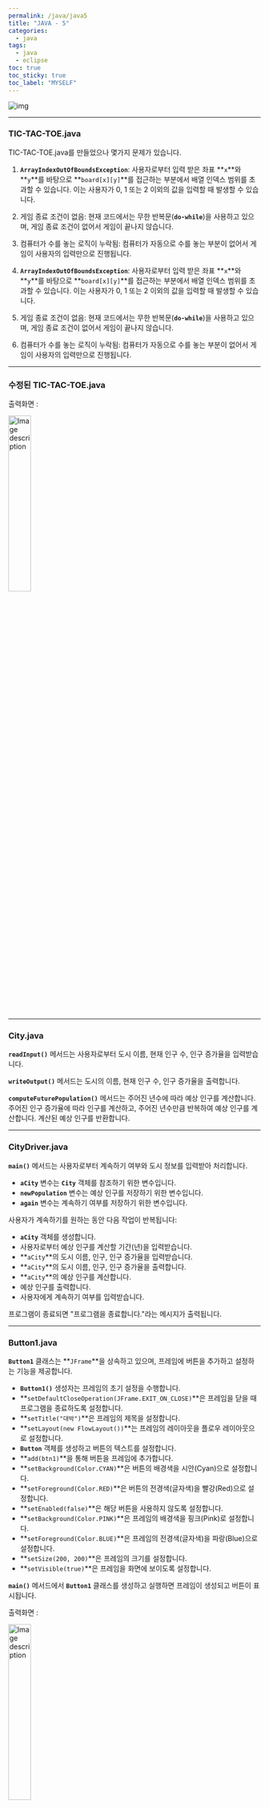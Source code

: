```yaml
---
permalink: /java/java5
title: "JAVA - 5"
categories:
  - java
tags:
  - java
  - eclipse
toc: true
toc_sticky: true
toc_label: "MYSELF"
---
```


![img](/images/java/java.jpg)

<hr/>

### TIC-TAC-TOE.java

<script src="https://gist.github.com/junyihong/2138118e7075bbaa6964bf7aa813e8d3.js"></script>

TIC-TAC-TOE.java를 만들었으나 몇가지 문제가 있습니다.

1. **`ArrayIndexOutOfBoundsException`**: 사용자로부터 입력 받은 좌표 **`x`**와 **`y`**를 바탕으로 **`board[x][y]`**를 접근하는 부분에서 배열 인덱스 범위를 초과할 수 있습니다. 이는 사용자가 0, 1 또는 2 이외의 값을 입력할 때 발생할 수 있습니다.
2. 게임 종료 조건이 없음: 현재 코드에서는 무한 반복문(**`do-while`**)을 사용하고 있으며, 게임 종료 조건이 없어서 게임이 끝나지 않습니다.
3. 컴퓨터가 수를 놓는 로직이 누락됨: 컴퓨터가 자동으로 수를 놓는 부분이 없어서 게임이 사용자의 입력만으로 진행됩니다.

4. **`ArrayIndexOutOfBoundsException`**: 사용자로부터 입력 받은 좌표 **`x`**와 **`y`**를 바탕으로 **`board[x][y]`**를 접근하는 부분에서 배열 인덱스 범위를 초과할 수 있습니다. 이는 사용자가 0, 1 또는 2 이외의 값을 입력할 때 발생할 수 있습니다.
5. 게임 종료 조건이 없음: 현재 코드에서는 무한 반복문(**`do-while`**)을 사용하고 있으며, 게임 종료 조건이 없어서 게임이 끝나지 않습니다.
6. 컴퓨터가 수를 놓는 로직이 누락됨: 컴퓨터가 자동으로 수를 놓는 부분이 없어서 게임이 사용자의 입력만으로 진행됩니다.
<hr/>

### 수정된 TIC-TAC-TOE.java

<script src="https://gist.github.com/junyihong/b81627569851c1519f78c795c6f6ed08.js"></script>

출력화면 :

<img src="{{site.baseurl}}/images/java/1.png" alt="Image description" style="width: 30%; height: 30%; margin-bottom: 20px">

<hr/>

### City.java

<script src="https://gist.github.com/junyihong/4510f6853ea3c3f4ef706a862aac56a4.js"></script>

**`readInput()`** 메서드는 사용자로부터 도시 이름, 현재 인구 수, 인구 증가율을 입력받습니다.

**`writeOutput()`** 메서드는 도시의 이름, 현재 인구 수, 인구 증가율을 출력합니다.

**`computeFuturePopulation()`** 메서드는 주어진 년수에 따라 예상 인구를 계산합니다. 주어진 인구 증가율에 따라 인구를 계산하고, 주어진 년수만큼 반복하여 예상 인구를 계산합니다. 계산된 예상 인구를 반환합니다.

<hr/>

### CityDriver.java

<script src="https://gist.github.com/junyihong/58073f28d2f22753db0e6a7391d40e59.js"></script>

**`main()`** 메서드는 사용자로부터 계속하기 여부와 도시 정보를 입력받아 처리합니다.

- **`aCity`** 변수는 **`City`** 객체를 참조하기 위한 변수입니다.
- **`newPopulation`** 변수는 예상 인구를 저장하기 위한 변수입니다.
- **`again`** 변수는 계속하기 여부를 저장하기 위한 변수입니다.

사용자가 계속하기를 원하는 동안 다음 작업이 반복됩니다:

- **`aCity`** 객체를 생성합니다.
- 사용자로부터 예상 인구를 계산할 기간(년)을 입력받습니다.
- **`aCity`**의 도시 이름, 인구, 인구 증가율을 입력받습니다.
- **`aCity`**의 도시 이름, 인구, 인구 증가율을 출력합니다.
- **`aCity`**의 예상 인구를 계산합니다.
- 예상 인구를 출력합니다.
- 사용자에게 계속하기 여부를 입력받습니다.

프로그램이 종료되면 "프로그램을 종료합니다."라는 메시지가 출력됩니다.

<hr/>

### Button1.java

<script src="https://gist.github.com/junyihong/09877012309e6a57bde0d8a30d53a7a3.js"></script>

**`Button1`** 클래스는 **`JFrame`**을 상속하고 있으며, 프레임에 버튼을 추가하고 설정하는 기능을 제공합니다.

- **`Button1()`** 생성자는 프레임의 초기 설정을 수행합니다.
- **`setDefaultCloseOperation(JFrame.EXIT_ON_CLOSE)`**은 프레임을 닫을 때 프로그램을 종료하도록 설정합니다.
- **`setTitle("대박")`**은 프레임의 제목을 설정합니다.
- **`setLayout(new FlowLayout())`**는 프레임의 레이아웃을 플로우 레이아웃으로 설정합니다.
- **`Button`** 객체를 생성하고 버튼의 텍스트를 설정합니다.
- **`add(btn1)`**을 통해 버튼을 프레임에 추가합니다.
- **`setBackground(Color.CYAN)`**은 버튼의 배경색을 시안(Cyan)으로 설정합니다.
- **`setForeground(Color.RED)`**은 버튼의 전경색(글자색)을 빨강(Red)으로 설정합니다.
- **`setEnabled(false)`**은 해당 버튼을 사용하지 않도록 설정합니다.
- **`setBackground(Color.PINK)`**은 프레임의 배경색을 핑크(Pink)로 설정합니다.
- **`setForeground(Color.BLUE)`**은 프레임의 전경색(글자색)을 파랑(Blue)으로 설정합니다.
- **`setSize(200, 200)`**은 프레임의 크기를 설정합니다.
- **`setVisible(true)`**은 프레임을 화면에 보이도록 설정합니다.

**`main()`** 메서드에서 **`Button1`** 클래스를 생성하고 실행하면 프레임이 생성되고 버튼이 표시됩니다.

출력화면 :

<img src="{{site.baseurl}}/images/java/2.png" alt="Image description" style="width: 30%; height: 30%; margin-bottom: 20px">

<hr/>

### MethodOverriding.java - 오버라이딩

<script src="https://gist.github.com/junyihong/5dd46fd83468a3a674c9093dd60f6983.js"></script>

**`MethodOverridingEx`** 클래스는 **`paint()`** 메서드를 정의하고 있습니다. 이 메서드는 **`Shape`** 타입의 매개변수를 받고, 해당 객체의 **`draw()`** 메서드를 호출합니다. 이때, **`draw()`** 메서드는 **오버라이딩(재정의)**되었을 때 동적 바인딩(dynamic binding)을 통해 실제 참조되는 객체의 메서드가 호출됩니다.

**`Shape`** 클래스는 슈퍼 클래스로, **`next`**라는 멤버 변수와 **`draw()`** 메서드를 가지고 있습니다.

**`Line`**, **`Rect`**, **`Circle`** 클래스는 **`Shape`** 클래스를 상속받은 자식 클래스들로, 각각 **`draw()`** 메서드를 오버라이딩하여 재정의하고 있습니다.

**`main()`** 메서드에서는 다양한 객체를 생성하고 **`paint()`** 메서드에 넘겨줌으로써 다양한 오버라이딩된 **`draw()`** 메서드가 호출되는 것을 확인할 수 있습니다.

<hr/>

### MethodOverloading.java - 오버로딩

<script src="https://gist.github.com/junyihong/1d04353149507d66710920e7e8f222e5.js"></script>

**`MethodOverloading`** 클래스는 **`OverLoading`**이라는 클래스를 정의하고 있습니다. 이 클래스에는 **`title`**과 **`author`**라는 인스턴스 변수가 있습니다.

**`OverLoading`** 클래스에는 두 개의 생성자가 정의되어 있습니다. 첫 번째 생성자는 **`String t`**라는 하나의 매개변수를 받습니다. 이 생성자는 작자를 알 수 없을 때 사용됩니다. 따라서 **`author`** 변수는 "작자미상"으로 초기화됩니다.

두 번째 생성자는 **`String t`**와 **`String a`**라는 두 개의 매개변수를 받습니다. 이 생성자는 작자를 알 때 사용됩니다. **`title`** 변수는 **`t`**로, **`author`** 변수는 **`a`**로 초기화됩니다.

**`main()`** 메서드에서는 **`OverLoading`** 클래스의 객체인 **`littlePrince`**와 **`loveStory`**를 생성합니다. **`littlePrince`** 객체는 첫 번째 생성자를 사용하여 "어린왕자"와 "생택쥐페리"를 전달하고, **`loveStory`** 객체는 두 번째 생성자를 사용하여 "춘향전"만 전달합니다.

각 객체의 **`title`**과 **`author`** 값을 출력하면, 초기화된 값이 정상적으로 출력됩니다.

이 예제는 매개변수의 수에 따라 다른 생성자를 사용하여 객체를 초기화하는 메서드 **오버로딩**의 개념을 보여주고 있습니다. 메서드 오버로딩은 같은 이름의 메서드를 여러 개 정의하고, 매개변수의 수나 타입을 다르게 하여 다양한 상황에 맞게 메서드를 호출할 수 있도록 합니다.

<hr/>

### Upcasting.java - 업캐스팅

<script src="https://gist.github.com/junyihong/12f3d39b92eea0a444d208c9a5515b4c.js"></script>

**`Animal`** 클래스는 **`makeSound()`** 메서드를 가지고 있습니다. 이 클래스는 부모 클래스로 사용될 것입니다.

**`Dog`** 클래스는 **`Animal`** 클래스를 상속받은 자식 클래스입니다. **`makeSound()`** 메서드를 오버라이딩하여 재정의하고, **`wagTail()`** 메서드를 추가로 가지고 있습니다.

**`Upcasting`** 클래스의 **`main()`** 메서드에서는 **`Animal`** 객체인 **`myAnimal`**을 선언하고, 이 객체에 **`new Dog()`**로 **`Dog`** 클래스의 객체를 할당합니다. 이때, 업캐스팅이 자동으로 이루어집니다. 즉, **`Dog`** 객체는 **`Animal`** 객체로 취급됩니다.

**`myAnimal.makeSound()`**를 호출하면, 실제로 **`Dog`** 클래스의 오버라이딩된 **`makeSound()`** 메서드가 호출됩니다. 결과적으로 "Dog is barking"이 출력됩니다.

하지만 **`myAnimal`**은 **`Animal`** 타입으로 선언되었기 때문에 **`wagTail()`** 메서드에는 접근할 수 없습니다. 이는 업캐스팅된 객체는 부모 클래스의 멤버들에만 접근할 수 있다는 제약을 나타냅니다.

**업캐스팅**은 다형성을 활용할 때 주로 사용되는 개념입니다. 부모 클래스 타입으로 선언된 변수에 여러 자식 클래스의 객체를 할당하여, 공통된 부모 클래스의 멤버들을 일관되게 사용할 수 있습니다. 이를 통해 코드의 유연성과 확장성을 높일 수 있습니다.

<hr/>

### DownCasting.java - 다운캐스팅

<script src="https://gist.github.com/junyihong/657165ca9005017763096e840837fb32.js"></script>

**`Parent`** 클래스와 **`Child`** 클래스가 정의되어 있습니다. **`Parent`** 클래스에는 **`sayHello()`**과 **`sayGoodbye()`**라는 두 개의 메서드가 있고, **`Child`** 클래스는 **`Parent`** 클래스를 상속받아서 이들 메서드를 오버라이딩합니다.

**`Downcasting`** 클래스의 **`main()`** 메서드에서는 업캐스팅과 다운캐스팅을 보여줍니다.

먼저, **`Parent p = new Child();`**로 업캐스팅이 이루어집니다. 이는 자식 클래스(**`Child`**)의 객체를 부모 클래스(**`Parent`**)의 타입으로 참조하는 것입니다. 이후 **`p.sayHello()`**를 호출하면, 메서드 오버라이딩으로 인해 "Hello from Child"가 출력됩니다. 이는 동적 바인딩에 의해 실제 객체인 **`Child`**의 **`sayHello()`**가 호출되기 때문입니다.

다음으로, **`p`**를 **`Child`** 타입으로 다운캐스팅하기 전에 **`instanceof`** 연산자를 사용하여 **`p`**가 **`Child`** 클래스의 인스턴스인지 확인합니다. 이를 통해 다운캐스팅이 안전하게 이루어질 수 있는지 확인합니다. **`p`**가 **`Child`** 클래스의 인스턴스라면, 다운캐스팅이 가능하고 그렇지 않다면 다운캐스팅을 수행하지 않습니다.

다운캐스팅을 수행하기 위해 **`(Child) p`**와 같이 타입 변환을 명시적으로 수행합니다. 그리고 **`c.sayGoodbye()`**를 호출하면, 메서드 오버라이딩으로 인해 "Goodbye from Child"가 출력됩니다.

**다운캐스팅**은 업캐스팅된 객체에만 적용할 수 있으며, 실제 참조되는 객체의 타입을 명시적으로 지정하여 자식 클래스의 필드와 메서드에 접근할 수 있습니다. 하지만 다운캐스팅은 항상 안전하게 이루어지지 않을 수 있으므로 **`instanceof`**를 사용하여 실제 참조하는 객체의 타입을 확인하는 것이 좋습니다.
